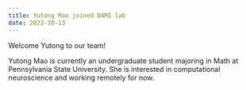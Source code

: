 ```yaml
---
title: Yutong Mao joined DAMI lab
date: 2022-10-13
---
```

Welcome Yutong to our team!

<!--more-->

Yutong Mao is currently an undergraduate student majoring in Math at Pennsylvania State University. She is interested in computational neuroscience  and working remotely for now. 